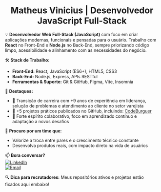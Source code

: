 <h1 align="center">Matheus Vinicius | Desenvolvedor JavaScript Full-Stack</h1>

💡 **Desenvolvedor Web Full-Stack (JavaScript)** com foco em criar aplicações modernas, funcionais e pensadas para o usuário. Trabalho com **React** no Front-End e **Node.js** no Back-End, sempre priorizando código limpo, acessibilidade e alinhamento com as necessidades do negócio.

🛠 **Stack de Trabalho:**  
- **Front-End:** React, JavaScript (ES6+), HTML5, CSS3  
- **Back-End:** Node.js, Express, APIs RESTful  
- **Ferramentas & Suporte:** Git & GitHub, Figma, Vite, Insomnia  

🚀 **Destaques:**  
- 🧠 Transição de carreira com +9 anos de experiência em liderança, solução de problemas e atendimento ao cliente no setor varejista  
- 📌 +5 projetos práticos publicados no GitHub, incluindo: [CodeBurguer](https://github.com/MaximillionDev1/CodeBurguer)  
- 🤝 Forte espírito colaborativo, foco em aprendizado contínuo e adaptação a novos desafios  

🎯 **Procuro por um time que:**  
- Valorize a troca entre pares e o crescimento técnico constante  
- Desenvolva produtos reais, com impacto direto na vida de usuários  

📫 **Bora conversar?**  
[![LinkedIn](https://img.shields.io/badge/LinkedIn-Connect-0077B5?style=flat&logo=linkedin)](https://www.linkedin.com/in/matheus-vinicius-dev/)  
[![Email](https://img.shields.io/badge/Email-Me_Chama-D14836?style=flat&logo=gmail)](mailto:matheus_vinix@hotmail.com.br)

🔍 **Dica para recrutadores:** Meus repositórios ativos e projetos estão fixados aqui embaixo!
